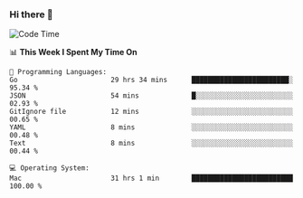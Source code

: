 ### Hi there 👋

<!--
**CrazyCollin/crazycollin** is a ✨ _special_ ✨ repository because its `README.md` (this file) appears on your GitHub profile.

Here are some ideas to get you started:

- 🔭 I’m currently working on ...
- 🌱 I’m currently learning ...
- 👯 I’m looking to collaborate on ...
- 🤔 I’m looking for help with ...
- 💬 Ask me about ...
- 📫 How to reach me: ...
- 😄 Pronouns: ...
- ⚡ Fun fact: ...
-->

<!--START_SECTION:waka-->
![Code Time](http://img.shields.io/badge/Code%20Time-4%2C171%20hrs%2021%20mins-blue)

📊 **This Week I Spent My Time On** 

```text
💬 Programming Languages: 
Go                       29 hrs 34 mins      ████████████████████████░   95.34 % 
JSON                     54 mins             █░░░░░░░░░░░░░░░░░░░░░░░░   02.93 % 
GitIgnore file           12 mins             ░░░░░░░░░░░░░░░░░░░░░░░░░   00.65 % 
YAML                     8 mins              ░░░░░░░░░░░░░░░░░░░░░░░░░   00.48 % 
Text                     8 mins              ░░░░░░░░░░░░░░░░░░░░░░░░░   00.44 % 

💻 Operating System: 
Mac                      31 hrs 1 min        █████████████████████████   100.00 % 
```


<!--END_SECTION:waka-->

